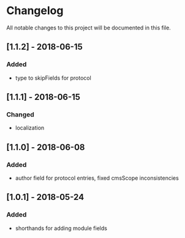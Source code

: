 # Changelog
All notable changes to this project will be documented in this file.

## [1.1.2] - 2018-06-15

### Added

- type to skipFields for protocol

## [1.1.1] - 2018-06-15

### Changed

- localization

## [1.1.0] - 2018-06-08

### Added

- author field for protocol entries, fixed cmsScope inconsistencies

## [1.0.1] - 2018-05-24

### Added

- shorthands for adding module fields
